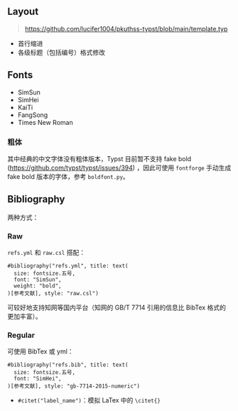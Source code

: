 ## Layout

> https://github.com/lucifer1004/pkuthss-typst/blob/main/template.typ

- 首行缩进
- 各级标题（包括编号）格式修改

## Fonts

- SimSun
- SimHei
- KaiTi
- FangSong
- Times New Roman

### 粗体

其中经典的中文字体没有粗体版本，Typst 目前暂不支持 fake bold (https://github.com/typst/typst/issues/394) ，因此可使用 `fontforge` 手动生成 fake bold 版本的字体，参考 `boldfont.py`。

## Bibliography

两种方式：

### Raw

`refs.yml` 和 `raw.csl` 搭配：

```typst
#bibliography("refs.yml", title: text(
  size: fontsize.五号,
  font: "SimSun",
  weight: "bold",
)[参考文献], style: "raw.csl")
```

可较好地支持知网等国内平台（知网的 GB/T 7714 引用的信息比 BibTex 格式的更加丰富）。

### Regular

可使用 BibTex 或 yml：

```typst
#bibliography("refs.bib", title: text(
  size: fontsize.五号,
  font: "SimHei",
)[参考文献], style: "gb-7714-2015-numeric")
```

- `#citet("label_name")`：模拟 LaTex 中的 `\citet{}`

